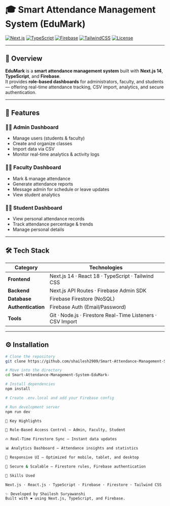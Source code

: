 # 🎓 Smart Attendance Management System (EduMark)

[![Next.js](https://img.shields.io/badge/Next.js-14-black?logo=next.js)](https://nextjs.org/)
[![TypeScript](https://img.shields.io/badge/TypeScript-5.0-blue?logo=typescript)](https://www.typescriptlang.org/)
[![Firebase](https://img.shields.io/badge/Firebase-Cloud-orange?logo=firebase)](https://firebase.google.com/)
[![TailwindCSS](https://img.shields.io/badge/Tailwind_CSS-3.4-38B2AC?logo=tailwind-css&logoColor=white)](https://tailwindcss.com/)
[![License](https://img.shields.io/badge/License-MIT-green.svg)](LICENSE)

---

## 📘 Overview  
**EduMark** is a **smart attendance management system** built with **Next.js 14**, **TypeScript**, and **Firebase**.  
It provides **role-based dashboards** for administrators, faculty, and students — offering real-time attendance tracking, CSV import, analytics, and secure authentication.

---

## 🚀 Features

### 👩‍💼 Admin Dashboard  
- Manage users (students & faculty)  
- Create and organize classes  
- Import data via CSV  
- Monitor real-time analytics & activity logs  

### 👨‍🏫 Faculty Dashboard  
- Mark & manage attendance  
- Generate attendance reports  
- Message admin for schedule or leave updates  
- View student analytics  

### 👨‍🎓 Student Dashboard  
- View personal attendance records  
- Track attendance percentage & trends  
- Manage personal details  

---

## 🛠️ Tech Stack

| Category | Technologies |
|-----------|---------------|
| **Frontend** | Next.js 14 · React 18 · TypeScript · Tailwind CSS |
| **Backend** | Next.js API Routes · Firebase Admin SDK |
| **Database** | Firebase Firestore (NoSQL) |
| **Authentication** | Firebase Auth (Email/Password) |
| **Tools** | Git · Node.js · Firestore Real-Time Listeners · CSV Import |

---

## ⚙️ Installation

```bash
# Clone the repository
git clone https://github.com/shailesh2909/Smart-Attendance-Management-System-EduMark-.git

# Move into the directory
cd Smart-Attendance-Management-System-EduMark-

# Install dependencies
npm install

# Create .env.local and add your Firebase config

# Run development server
npm run dev

🔐 Key Highlights

🔑 Role-Based Access Control — Admin, Faculty, Student

🔥 Real-Time Firestore Sync — Instant data updates

📊 Analytics Dashboard — Attendance insights and statistics

📱 Responsive UI — Optimized for mobile, tablet, and desktop

🧩 Secure & Scalable — Firestore rules, Firebase authentication

🧠 Skills Used

Next.js · React.js · TypeScript · Firebase · Firestore · Tailwind CSS · REST APIs · Node.js · Role-Based Access Control · Vercel Deployment

✨ Developed by Shailesh Suryawanshi
Built with ❤️ using Next.js, TypeScript, and Firebase.
